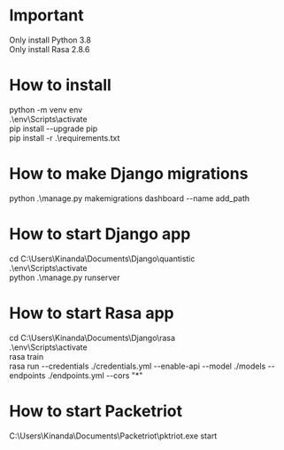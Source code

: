 # Important
Only install Python 3.8<br/>
Only install Rasa 2.8.6<br/>

# How to install
python -m venv env<br/>
.\env\Scripts\activate<br/>
pip install --upgrade pip<br/>
pip install -r .\requirements.txt<br/>

# How to make Django migrations
python .\manage.py makemigrations dashboard --name add_path<br/>

# How to start Django app
cd C:\Users\Kinanda\Documents\Django\quantistic<br/>
.\env\Scripts\activate<br/>
python .\manage.py runserver<br/>

# How to start Rasa app
cd C:\Users\Kinanda\Documents\Django\rasa<br/>
.\env\Scripts\activate<br/>
rasa train<br/>
rasa run --credentials ./credentials.yml  --enable-api --model ./models --endpoints ./endpoints.yml --cors "*"<br/>

# How to start Packetriot
C:\Users\Kinanda\Documents\Packetriot\pktriot.exe start<br/>
